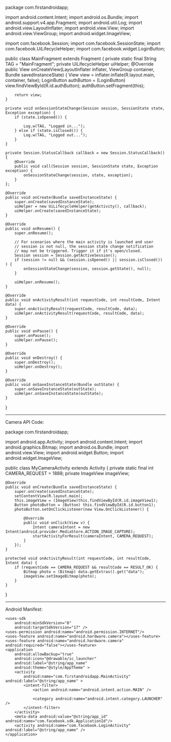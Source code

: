 package com.firstandroidapp;

import android.content.Intent;
import android.os.Bundle;
import android.support.v4.app.Fragment;
import android.util.Log;
import android.view.LayoutInflater;
import android.view.View;
import android.view.ViewGroup;
import android.widget.ImageView;

import com.facebook.Session;
import com.facebook.SessionState;
import com.facebook.UiLifecycleHelper;
import com.facebook.widget.LoginButton;


public class MainFragment extends Fragment {
    private static final String TAG = "MainFragment";
    private UiLifecycleHelper uiHelper;
    @Override
    public View onCreateView(LayoutInflater inflater, ViewGroup container, Bundle savedInstanceState) {
      View view = inflater.inflate(R.layout.main, container, false);
        LoginButton authButton = (LoginButton) view.findViewById(R.id.authButton);
        authButton.setFragment(this);

        return view;
    }

    private void onSessionStateChange(Session session, SessionState state, Exception exception) {
        if (state.isOpened()) {
        	
            Log.w(TAG, "Logged in...");
        } else if (state.isClosed()) {
            Log.w(TAG, "Logged out...");
        }
    }

    private Session.StatusCallback callback = new Session.StatusCallback() {
        @Override
        public void call(Session session, SessionState state, Exception exception) {
            onSessionStateChange(session, state, exception);
        }
    };

    @Override
    public void onCreate(Bundle savedInstanceState) {
        super.onCreate(savedInstanceState);
        uiHelper = new UiLifecycleHelper(getActivity(), callback);
        uiHelper.onCreate(savedInstanceState);
    }

    @Override
    public void onResume() {
        super.onResume();

        // For scenarios where the main activity is launched and user
        // session is not null, the session state change notification
        // may not be triggered. Trigger it if it's open/closed.
        Session session = Session.getActiveSession();
        if (session != null && (session.isOpened() || session.isClosed()) ) {
            onSessionStateChange(session, session.getState(), null);
        }

        uiHelper.onResume();
    }

    @Override
    public void onActivityResult(int requestCode, int resultCode, Intent data) {
        super.onActivityResult(requestCode, resultCode, data);
        uiHelper.onActivityResult(requestCode, resultCode, data);
    }

    @Override
    public void onPause() {
        super.onPause();
        uiHelper.onPause();
    }

    @Override
    public void onDestroy() {
        super.onDestroy();
        uiHelper.onDestroy();
    }

    @Override
    public void onSaveInstanceState(Bundle outState) {
        super.onSaveInstanceState(outState);
        uiHelper.onSaveInstanceState(outState);
    }


}
_________________________________________________

Camera API Code: 

package com.firstandroidapp;


import android.app.Activity;
import android.content.Intent;
import android.graphics.Bitmap;
import android.os.Bundle;
import android.view.View;
import android.widget.Button;
import android.widget.ImageView;

public class MyCameraActivity extends Activity {
    private static final int CAMERA_REQUEST = 1888; 
    private ImageView imageView;

    @Override
    public void onCreate(Bundle savedInstanceState) {
        super.onCreate(savedInstanceState);
        setContentView(R.layout.main);
        this.imageView = (ImageView)this.findViewById(R.id.imageView1);
        Button photoButton = (Button) this.findViewById(R.id.button1);
        photoButton.setOnClickListener(new View.OnClickListener() {

            @Override
            public void onClick(View v) {
                Intent cameraIntent = new Intent(android.provider.MediaStore.ACTION_IMAGE_CAPTURE); 
                startActivityForResult(cameraIntent, CAMERA_REQUEST); 
            }
        });
    }

    protected void onActivityResult(int requestCode, int resultCode, Intent data) {  
        if (requestCode == CAMERA_REQUEST && resultCode == RESULT_OK) {  
            Bitmap photo = (Bitmap) data.getExtras().get("data"); 
            imageView.setImageBitmap(photo);
        }  
    } 
}
_____________________________

Android Manifest: 

<?xml version="1.0" encoding="utf-8"?>
<manifest xmlns:android="http://schemas.android.com/apk/res/android"
    package="com.firstandroidapp"
    android:versionCode="1"
    android:versionName="1.0" >

    <uses-sdk
        android:minSdkVersion="8"
        android:targetSdkVersion="17" />
    <uses-permission android:name="android.permission.INTERNET"/>
    <uses-feature android:name="android.hardware.camera"></uses-feature> 
    <uses-feature android:name="android.hardware.camera" android:required="false"></uses-feature>
    <application
        android:allowBackup="true"
        android:icon="@drawable/ic_launcher"
        android:label="@string/app_name"
        android:theme="@style/AppTheme" >
        <activity
            android:name="com.firstandroidapp.MainActivity" android:label="@string/app_name" >
            <intent-filter>
                <action android:name="android.intent.action.MAIN" />

                <category android:name="android.intent.category.LAUNCHER" />
            </intent-filter>
        </activity>
        <meta-data android:value="@string/app_id" android:name="com.facebook.sdk.ApplicationId"/>
        <activity android:name="com.facebook.LoginActivity" android:label="@string/app_name" /> 
    </application>

</manifest>
